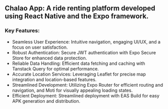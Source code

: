 <h2>Chalao App: A ride renting platform developed using React Native and the Expo framework. </h2>
<h3>Key Features: </h3>
<ul>
  <li>Seamless User Experience: Intuitive navigation, engaging UI/UX, and a focus on user satisfaction.
</li>
  <li> Robust Authentication: Secure JWT authentication with Expo Secure Store for enhanced data protection.
 </li>
  <li>Reliable Data Handling: Efficient data fetching and caching with Tanstack Query for optimal performance.
</li>
  <li>Accurate Location Services: Leveraging Leaflet for precise map integration and location-based features.
</li>
  <li>Streamlined Development: Utilizing Expo Router for efficient routing and navigation, and Moti for visually appealing loading states.
</li>
  <li>Efficient Deployment: Streamlined deployment with EAS Build for easy APK generation and distribution.
</li>
</ul>
